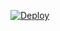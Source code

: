 [![Deploy](https://www.herokucdn.com/deploy/button.svg)](https://heroku.com/deploy?template=https://github.com/spoonyspork/arugula)
